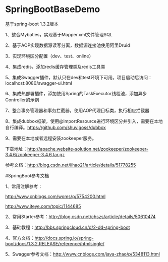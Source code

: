 # SpringBootBaseDemo
基于spring-boot 1.3.2版本

1、整合Mybaties，实现基于Mapper.xml文件管理SQL

2、基于AOP实现数据源读写分离，数据源连接池使用阿里Druid

3、实现环境区分配置（dev、test、online）

4、集成redis，添加redis缓存管理类及redis工具类

5、集成Swagger插件，默认只在dev和test环境下可用。项目启动后访问：localhost:8080/swagger-ui.html

6、集成热部署插件，添加使用Spring的TaskExecutor线程池，添加异步Controller的示例

7、整合事务管理器和事务拦截器，使用AOP代理目标类，执行相应拦截器

8、集成dubbox框架，使用@ImportResource进行环境区分并引入，需要在本地自行编译。https://github.com/shuvigoss/dubbox

9、需要在本地或者远程安装zookeeper服务。

下载地址：http://apache.website-solution.net/zookeeper/zookeeper-3.4.6/zookeeper-3.4.6.tar.gz

参考文档：http://blog.csdn.net/lihao21/article/details/51778255


#SpringBoot参考文档

1、常用注解参考：

http://www.cnblogs.com/woms/p/5754200.html 

http://www.iteye.com/topic/1144685

2、常用Starter参考：http://blog.csdn.net/chszs/article/details/50610474

3、基础教程：http://bbs.springcloud.cn/d/2-dd-spring-boot

4、官方文档：http://docs.spring.io/spring-boot/docs/1.3.2.RELEASE/reference/htmlsingle/

5、Swagger参考文档：http://www.cnblogs.com/java-zhao/p/5348113.html
